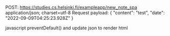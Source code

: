 POST: https://studies.cs.helsinki.fi/exampleapp/new_note_spa
application/json; charset=utf-8
Request payload:
{
  "content": "test",
  "date": "2022-09-09T04:25:23.928Z"
}


javascript preventDefault() and update json to render html
